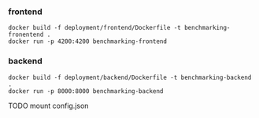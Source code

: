 ### frontend

```shell
docker build -f deployment/frontend/Dockerfile -t benchmarking-fronentend .
docker run -p 4200:4200 benchmarking-frontend
```

### backend

```shell
docker build -f deployment/backend/Dockerfile -t benchmarking-backend .
docker run -p 8000:8000 benchmarking-backend
```

TODO mount config.json
